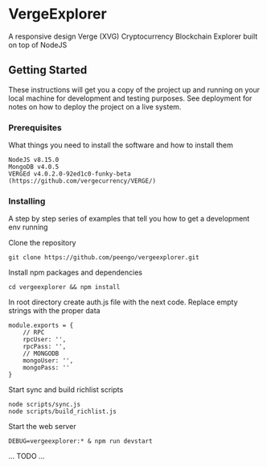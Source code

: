 # VergeExplorer

A responsive design Verge (XVG) Cryptocurrency Blockchain Explorer built on top of NodeJS

## Getting Started

These instructions will get you a copy of the project up and running on your local machine for development and testing purposes. See deployment for notes on how to deploy the project on a live system.

### Prerequisites

What things you need to install the software and how to install them

```
NodeJS v8.15.0
MongoDB v4.0.5
VERGEd v4.0.2.0-92ed1c0-funky-beta (https://github.com/vergecurrency/VERGE/)
```

### Installing

A step by step series of examples that tell you how to get a development env running

Clone the repository

```
git clone https://github.com/peengo/vergeexplorer.git
```

Install npm packages and dependencies

```
cd vergeexplorer && npm install
```

In root directory create auth.js file with the next code. Replace empty strings with the proper data

```
module.exports = {
    // RPC
    rpcUser: '',
    rpcPass: '',
    // MONGODB
    mongoUser: '',
    mongoPass: ''
}
```

Start sync and build richlist scripts

```
node scripts/sync.js
node scripts/build_richlist.js
```

Start the web server

```
DEBUG=vergeexplorer:* & npm run devstart
```

...
TODO
...

<!--
End with an example of getting some data out of the system or using it for a little demo

## Running the tests

Explain how to run the automated tests for this system

### Break down into end to end tests

Explain what these tests test and why

```
Give an example
```

### And coding style tests

Explain what these tests test and why

```
Give an example
```

## Deployment

Add additional notes about how to deploy this on a live system

## Built With

* [Dropwizard](http://www.dropwizard.io/1.0.2/docs/) - The web framework used
* [Maven](https://maven.apache.org/) - Dependency Management
* [ROME](https://rometools.github.io/rome/) - Used to generate RSS Feeds

## Contributing

Please read [CONTRIBUTING.md](https://gist.github.com/PurpleBooth/b24679402957c63ec426) for details on our code of conduct, and the process for submitting pull requests to us.

## Versioning

We use [SemVer](http://semver.org/) for versioning. For the versions available, see the [tags on this repository](https://github.com/your/project/tags). 

## Authors

* **Billie Thompson** - *Initial work* - [PurpleBooth](https://github.com/PurpleBooth)

See also the list of [contributors](https://github.com/your/project/contributors) who participated in this project.

## License

This project is licensed under the MIT License - see the [LICENSE.md](LICENSE.md) file for details

## Acknowledgments

* Hat tip to anyone whose code was used
* Inspiration
* etc
-->
